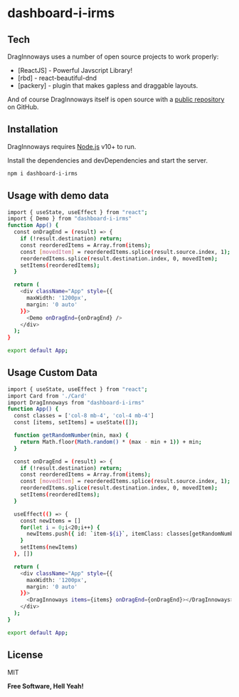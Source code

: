 # dashboard-i-irms
## Tech

DragInnoways uses a number of open source projects to work properly:

- [ReactJS] - Powerful Javscript Library!
- [rbd] - react-beautiful-dnd
- [packery] - plugin that makes gapless and draggable layouts.

And of course DragInnoways itself is open source with a [public repository][dill]
 on GitHub.

## Installation

DragInnoways requires [Node.js](https://nodejs.org/) v10+ to run.

Install the dependencies and devDependencies and start the server.

```sh
npm i dashboard-i-irms
```
## Usage with demo data
```sh
import { useState, useEffect } from "react";
import { Demo } from "dashboard-i-irms"
function App() {
  const onDragEnd = (result) => {
    if (!result.destination) return;
    const reorderedItems = Array.from(items);
    const [movedItem] = reorderedItems.splice(result.source.index, 1);
    reorderedItems.splice(result.destination.index, 0, movedItem);
    setItems(reorderedItems);
  }

  return (
    <div className="App" style={{
      maxWidth: '1200px',
      margin: '0 auto'
    }}>
      <Demo onDragEnd={onDragEnd} />
    </div>
  );
}

export default App;

```

## Usage Custom Data
```sh
import { useState, useEffect } from "react";
import Card from './Card'
import DragInnoways from "dashboard-i-irms"
function App() {
  const classes = ['col-8 mb-4', 'col-4 mb-4']
  const [items, setItems] = useState([]);

  function getRandomNumber(min, max) {
    return Math.floor(Math.random() * (max - min + 1)) + min;
  }

  const onDragEnd = (result) => {
    if (!result.destination) return;
    const reorderedItems = Array.from(items);
    const [movedItem] = reorderedItems.splice(result.source.index, 1);
    reorderedItems.splice(result.destination.index, 0, movedItem);
    setItems(reorderedItems);
  }

  useEffect(() => {
    const newItems = []
    for(let i = 0;i<20;i++) {
      newItems.push({ id: `item-${i}`, itemClass: classes[getRandomNumber(0, 1)], content: <div style={{ height: `${getRandomNumber(200, 450)}px` }}><Card i={i} /></div> },)
    } 
    setItems(newItems)
  }, [])

  return (
    <div className="App" style={{
      maxWidth: '1200px',
      margin: '0 auto'
    }}>
      <DragInnoways items={items} onDragEnd={onDragEnd}></DragInnoways>
    </div>
  );
}

export default App;

```

## License

MIT

**Free Software, Hell Yeah!**

[//]: # (These are reference links used in the body of this note and get stripped out when the markdown processor does its job. There is no need to format nicely because it shouldn't be seen. Thanks SO - http://stackoverflow.com/questions/4823468/store-comments-in-markdown-syntax)

   [dill]: <https://www.npmjs.com/package/dashboard-i-irms>
   [git-repo-url]: <https://github.com/erica4appz/dashboard-i-irms>
   [node.js]: <http://nodejs.org>
